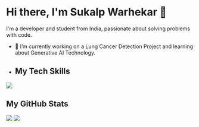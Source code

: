 # Hi there, I'm Sukalp Warhekar 👋

I'm a developer and student from India, passionate about solving problems with code.

- 🔭 I’m currently working on a Lung Cancer Detection Project and learning about Generative AI Technology.

- ## My Tech Skills

<p>
  <img src="https://skillicons.dev/icons?i=python,cpp,c,js,html,css" />
</p>

## My GitHub Stats

<p>
  <img src="https://github-readme-stats.vercel.app/api?username=hubsukalp&show_icons=true&theme=radical" />
  
  <img src="https://github-readme-stats.vercel.app/api/top-langs/?username=hubsukalp&layout=compact&theme=radical" />
</p>
